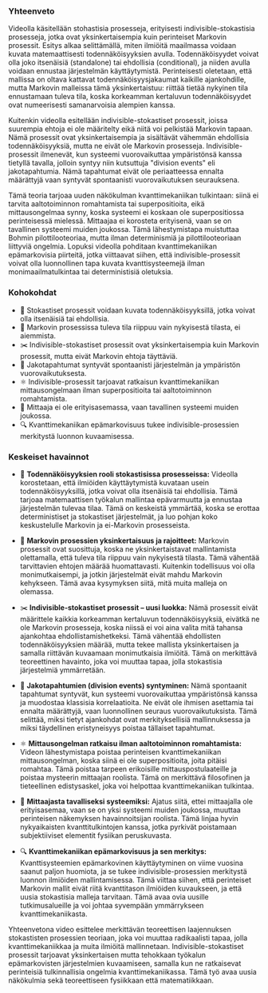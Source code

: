### Yhteenveto  
Videolla käsitellään stohastisia prosesseja, erityisesti indivisible-stokastisia prosesseja, jotka ovat yksinkertaisempia kuin perinteiset Markovin prosessit. Esitys alkaa selittämällä, miten ilmiöitä maailmassa voidaan kuvata matemaattisesti todennäköisyyksien avulla. Todennäköisyydet voivat olla joko itsenäisiä (standalone) tai ehdollisia (conditional), ja niiden avulla voidaan ennustaa järjestelmän käyttäytymistä. Perinteisesti oletetaan, että mallissa on oltava kattavat todennäköisyysjakaumat kaikille ajankohdille, mutta Markovin malleissa tämä yksinkertaistuu: riittää tietää nykyinen tila ennustamaan tuleva tila, koska korkeamman kertaluvun todennäköisyydet ovat numeerisesti samanarvoisia alempien kanssa.  

Kuitenkin videolla esitellään indivisible-stokastiset prosessit, joissa suurempia ehtoja ei ole määritelty eikä niitä voi pelkistää Markovin tapaan. Nämä prosessit ovat yksinkertaisempia ja sisältävät vähemmän ehdollisia todennäköisyyksiä, mutta ne eivät ole Markovin prosesseja. Indivisible-prosessit ilmenevät, kun systeemi vuorovaikuttaa ympäristönsä kanssa tietyllä tavalla, jolloin syntyy niin kutsuttuja "division events" eli jakotapahtumia. Nämä tapahtumat eivät ole periaatteessa ennalta määrättyjä vaan syntyvät spontaanisti vuorovaikutuksen seurauksena.  

Tämä teoria tarjoaa uuden näkökulman kvanttimekaniikan tulkintaan: siinä ei tarvita aaltotoiminnon romahtamista tai superpositioita, eikä mittausongelmaa synny, koska systeemi ei koskaan ole superpositiossa perinteisessä mielessä. Mittaajaa ei korosteta erityisenä, vaan se on tavallinen systeemi muiden joukossa. Tämä lähestymistapa muistuttaa Bohmin pilottilooteoriaa, mutta ilman determinismiä ja pilottilooteoriaan liittyviä ongelmia. Lopuksi videolla pohditaan kvanttimekaniikan epämarkovisia piirteitä, jotka viittaavat siihen, että indivisible-prosessit voivat olla luonnollinen tapa kuvata kvanttisysteemejä ilman monimaailmatulkintaa tai deterministisiä oletuksia.  

### Kohokohdat  
- 🔢 Stokastiset prosessit voidaan kuvata todennäköisyyksillä, jotka voivat olla itsenäisiä tai ehdollisia.  
- 🔄 Markovin prosessissa tuleva tila riippuu vain nykyisestä tilasta, ei aiemmista.  
- ✂️ Indivisible-stokastiset prosessit ovat yksinkertaisempia kuin Markovin prosessit, mutta eivät Markovin ehtoja täyttäviä.  
- 🔄 Jakotapahtumat syntyvät spontaanisti järjestelmän ja ympäristön vuorovaikutuksesta.  
- ⚛️ Indivisible-prosessit tarjoavat ratkaisun kvanttimekaniikan mittausongelmaan ilman superpositioita tai aaltotoiminnon romahtamista.  
- 👥 Mittaaja ei ole erityisasemassa, vaan tavallinen systeemi muiden joukossa.  
- 🔍 Kvanttimekaniikan epämarkovisuus tukee indivisible-prosessien merkitystä luonnon kuvaamisessa.  

### Keskeiset havainnot  
- 🎲 **Todennäköisyyksien rooli stokastisissa prosesseissa:** Videolla korostetaan, että ilmiöiden käyttäytymistä kuvataan usein todennäköisyyksillä, jotka voivat olla itsenäisiä tai ehdollisia. Tämä tarjoaa matemaattisen työkalun mallintaa epävarmuutta ja ennustaa järjestelmän tulevaa tilaa. Tämä on keskeistä ymmärtää, koska se erottaa deterministiset ja stokastiset järjestelmät, ja luo pohjan koko keskustelulle Markovin ja ei-Markovin prosesseista.  

- 🔄 **Markovin prosessien yksinkertaisuus ja rajoitteet:** Markovin prosessit ovat suosittuja, koska ne yksinkertaistavat mallintamista olettamalla, että tuleva tila riippuu vain nykyisestä tilasta. Tämä vähentää tarvittavien ehtojen määrää huomattavasti. Kuitenkin todellisuus voi olla monimutkaisempi, ja jotkin järjestelmät eivät mahdu Markovin kehykseen. Tämä avaa kysymyksen siitä, mitä muita malleja on olemassa.  

- ✂️ **Indivisible-stokastiset prosessit – uusi luokka:** Nämä prosessit eivät määrittele kaikkia korkeamman kertaluvun todennäköisyyksiä, eivätkä ne ole Markovin prosesseja, koska niissä ei voi aina valita mitä tahansa ajankohtaa ehdollistamishetkeksi. Tämä vähentää ehdollisten todennäköisyyksien määrää, mutta tekee mallista yksinkertaisen ja samalla riittävän kuvaamaan monimutkaisia ilmiöitä. Tämä on merkittävä teoreettinen havainto, joka voi muuttaa tapaa, jolla stokastisia järjestelmiä ymmärretään.  

- 🔄 **Jakotapahtumien (division events) syntyminen:** Nämä spontaanit tapahtumat syntyvät, kun systeemi vuorovaikuttaa ympäristönsä kanssa ja muodostaa klassisia korrelaatioita. Ne eivät ole ihmisen asettamia tai ennalta määrättyjä, vaan luonnollinen seuraus vuorovaikutuksista. Tämä selittää, miksi tietyt ajankohdat ovat merkityksellisiä mallinnuksessa ja miksi täydellinen eristyneisyys poistaa tällaiset tapahtumat.  

- ⚛️ **Mittausongelman ratkaisu ilman aaltotoiminnon romahtamista:** Videon lähestymistapa poistaa perinteisen kvanttimekaniikan mittausongelman, koska siinä ei ole superpositioita, joita pitäisi romahtaa. Tämä poistaa tarpeen erikoisille mittauspostulaateille ja poistaa mysteerin mittaajan roolista. Tämä on merkittävä filosofinen ja tieteellinen edistysaskel, joka voi helpottaa kvanttimekaniikan tulkintaa.  

- 👥 **Mittaajasta tavalliseksi systeemiksi:** Ajatus siitä, ettei mittaajalla ole erityisasemaa, vaan se on yksi systeemi muiden joukossa, muuttaa perinteisen näkemyksen havainnoitsijan roolista. Tämä linjaa hyvin nykyaikaisten kvanttitulkintojen kanssa, jotka pyrkivät poistamaan subjektiiviset elementit fysiikan peruskuvasta.  

- 🔍 **Kvanttimekaniikan epämarkovisuus ja sen merkitys:** Kvanttisysteemien epämarkovinen käyttäytyminen on viime vuosina saanut paljon huomiota, ja se tukee indivisible-prosessien merkitystä luonnon ilmiöiden mallintamisessa. Tämä viittaa siihen, että perinteiset Markovin mallit eivät riitä kvanttitason ilmiöiden kuvaukseen, ja että uusia stokastisia malleja tarvitaan. Tämä avaa ovia uusille tutkimusalueille ja voi johtaa syvempään ymmärrykseen kvanttimekaniikasta.  

Yhteenvetona video esittelee merkittävän teoreettisen laajennuksen stokastisten prosessien teoriaan, joka voi muuttaa radikaalisti tapaa, jolla kvanttimekaniikkaa ja muita ilmiöitä mallinnetaan. Indivisible-stokastiset prosessit tarjoavat yksinkertaisen mutta tehokkaan työkalun epämarkovisten järjestelmien kuvaamiseen, samalla kun ne ratkaisevat perinteisiä tulkinnallisia ongelmia kvanttimekaniikassa. Tämä työ avaa uusia näkökulmia sekä teoreettiseen fysiikkaan että matematiikkaan.